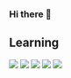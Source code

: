 ### Hi there 👋

## Learning

<p>
<img src="https://img.shields.io/badge/-HTML-orange"/>
<img src="https://img.shields.io/badge/-CSS-blueviolet"/>
<img src="https://img.shields.io/badge/-JavaScript-yellow"/>
<img src="https://img.shields.io/badge/-Python-blue"/>
<img src="https://img.shields.io/badge/-php-purple%22/%3E"/>
</p>





